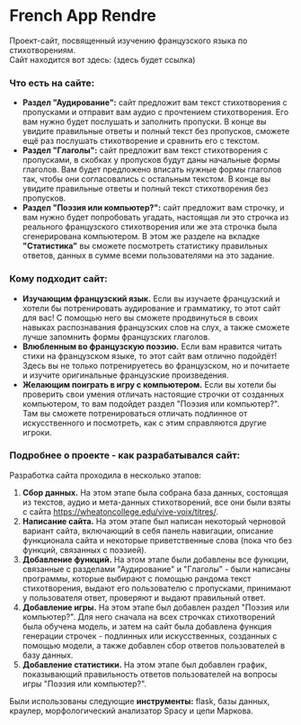 # French App Rendre
Проект-сайт, посвященный изучению французского языка по стихотворениям.  
Сайт находится вот здесь: (здесь будет ссылка)
### Что есть на сайте:  
* **Раздел "Аудирование":** сайт предложит вам текст стихотворения с пропусками и отправит вам аудио с прочтением стихотворения. Его вам нужно будет послушать и заполнить пропуски. В конце вы увидите правильные ответы и полный текст без пропусков, сможете ещё раз послушать стихотворение и сравнить его с текстом.
* **Раздел "Глаголы":** сайт предложит вам текст стихотворения с пропусками, в скобках у пропусков будут даны начальные формы глаголов. Вам будет предложено вписать нужные формы глаголов так, чтобы они согласовались с остальным текстом. В конце вы увидите правильные ответы и полный текст стихотворения без пропусков.
* **Раздел "Поэзия или компьютер?":** сайт предложит вам строчку, и вам нужно будет попробовать угадать, настоящая ли это строчка из реального французского стихотворения или же эта строчка была сгенерирована компьютером. В этом же разделе на вкладке **"Статистика"** вы сможете посмотреть статистику правильных ответов, данных в сумме всеми пользователями на это задание.
### Кому подходит сайт:
* **Изучающим французский язык.** Если вы изучаете французский и хотели бы потренировать аудирование и грамматику, то этот сайт для вас! С помощью него вы сможете продвинуться в своих навыках распознавания французских слов на слух, а также сможете лучше запомнить формы французских глаголов.
* **Влюбленным во французскую поэзию.** Если вам нравится читать стихи на французском языке, то этот сайт вам отлично подойдёт! Здесь вы не только потренируетесь во французском, но и почитаете и изучите оригинальные французские произведения.
* **Желающим поиграть в игру с компьютером.** Если вы хотели бы проверить свои умения отличать настоящие строчки от созданных компьютером, то вам подойдет раздел "Поэзия или компьютер?". Там вы сможете потренироваться отличать подлинное от искусственного и посмотреть, как с этим справляются другие игроки.
### Подробнее о проекте - как разрабатывался сайт:
Разработка сайта проходила в несколько этапов:  
  1.  **Сбор данных.** На этом этапе была собрана база данных, состоящая из текстов, аудио и мета-данных стихотворений, все они были взяты с сайта https://wheatoncollege.edu/vive-voix/titres/.
  2.  **Написание сайта.** На этом этапе был написан некоторый черновой вариант сайта, включающий в себя панель навигации, описание функционала сайта и некоторые приветственные слова (пока что без функций, связанных с поэзией).
  3.  **Добавление функций.** На этом этапе были добавлены все функции, связанные с разделами "Аудирование" и "Глаголы" - были написаны программы, которые выбирают с помощью рандома текст стихотворения, выдают его пользователю с пропусками, принимают у пользователя ответ, проверяют и выдают правильный ответ.
  4.  **Добавление игры.** На этом этапе был добавлен раздел "Поэзия или компьютер?". Для него сначала на всех строчках стихотворений была обучена модель, и затем на сайт была добавлена функция генерации строчек - подлинных или искусственных, созданных с помощью модели, а также добавлен сбор ответов пользователей в базу данных.
  5.  **Добавление статистики.** На этом этапе был добавлен график, показывающий правильность ответов пользователей на вопросы игры "Поэзия или компьютер?".  

Были использованы следующие **инструменты:** flask, базы данных, краулер, морфологический анализатор Spacy и цепи Маркова.
